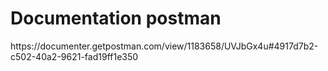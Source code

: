 <h1> Documentation postman </h1>
https://documenter.getpostman.com/view/1183658/UVJbGx4u#4917d7b2-c502-40a2-9621-fad19ff1e350
